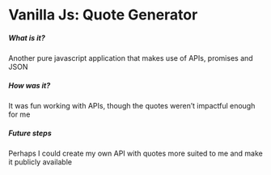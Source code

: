   <h1 id='quote-generator'>Vanilla Js: Quote Generator</h1>
  <h5> 
    What is it?
    </h5> 
    <p>
    Another pure javascript application that makes use of APIs, promises and JSON
    </p>
    <h5> 
    How was it?
    </h5> 
    <p>
    It was fun working with APIs, though the quotes weren’t impactful enough for me
    </p>
    <h5> 
     Future steps
    </h5> 
    <p>
    Perhaps I could create my own API with quotes more suited to me and make it publicly available
    </p>
